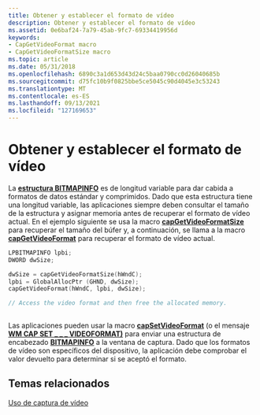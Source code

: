```yaml
---
title: Obtener y establecer el formato de vídeo
description: Obtener y establecer el formato de vídeo
ms.assetid: 0e6baf24-7a79-45ab-9fc7-69334419956d
keywords:
- CapGetVideoFormat macro
- CapGetVideoFormatSize macro
ms.topic: article
ms.date: 05/31/2018
ms.openlocfilehash: 6890c3a1d653d43d24c5baa0790cc0d26040685b
ms.sourcegitcommit: d75fc10b9f0825bbe5ce5045c90d4045e3c53243
ms.translationtype: MT
ms.contentlocale: es-ES
ms.lasthandoff: 09/13/2021
ms.locfileid: "127169653"
---
```

# <a name="obtaining-and-setting-the-video-format"></a>Obtener y establecer el formato de vídeo

La [**estructura BITMAPINFO**](/windows/win32/api/wingdi/ns-wingdi-bitmapinfo) es de longitud variable para dar cabida a formatos de datos estándar y comprimidos. Dado que esta estructura tiene una longitud variable, las aplicaciones siempre deben consultar el tamaño de la estructura y asignar memoria antes de recuperar el formato de vídeo actual. En el ejemplo siguiente se usa la macro [**capGetVideoFormatSize**](/windows/desktop/api/Vfw/nf-vfw-capgetvideoformatsize) para recuperar el tamaño del búfer y, a continuación, se llama a la macro [**capGetVideoFormat**](/windows/desktop/api/Vfw/nf-vfw-capgetvideoformat) para recuperar el formato de vídeo actual.


```C++
LPBITMAPINFO lpbi;
DWORD dwSize;

dwSize = capGetVideoFormatSize(hWndC);
lpbi = GlobalAllocPtr (GHND, dwSize);
capGetVideoFormat(hWndC, lpbi, dwSize); 

// Access the video format and then free the allocated memory.
 
```



Las aplicaciones pueden usar la macro [**capSetVideoFormat**](/windows/desktop/api/Vfw/nf-vfw-capsetvideoformat) (o el mensaje [**WM CAP SET \_ \_ \_ VIDEOFORMAT)**](wm-cap-set-videoformat.md) para enviar una estructura de encabezado [**BITMAPINFO**](/windows/win32/api/wingdi/ns-wingdi-bitmapinfo) a la ventana de captura. Dado que los formatos de vídeo son específicos del dispositivo, la aplicación debe comprobar el valor devuelto para determinar si se aceptó el formato.

## <a name="related-topics"></a>Temas relacionados

<dl> <dt>

[Uso de captura de vídeo](using-video-capture.md)
</dt> </dl>

 

 